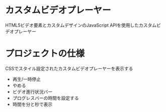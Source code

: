 # カスタムビデオプレーヤー
HTML5ビデオ要素とカスタムデザインのJavaScript APIを使用したカスタムビデオプレーヤー  
  
# プロジェクトの仕様
CSSでスタイル設定されたカスタムビデオプレーヤーを表示する  
- 再生/一時停止
- やめる
- ビデオ進行状況バー
- プログレスバーの時間を設定する
- 時間を分と秒で表示